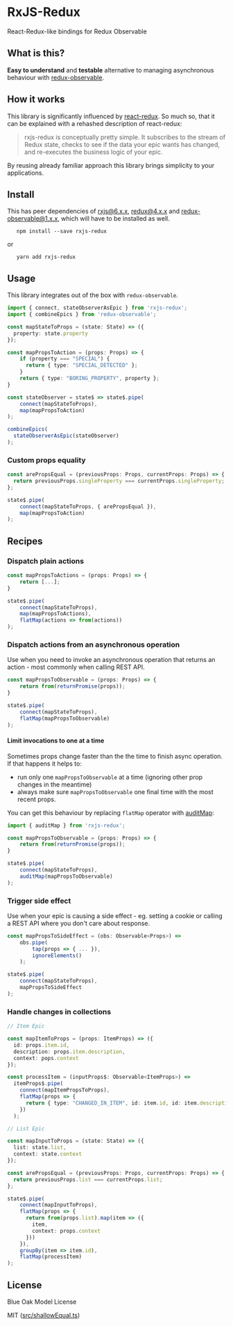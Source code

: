 # RxJS-Redux

React-Redux-like bindings for Redux Observable

## What is this?

**Easy to understand** and **testable** alternative to managing asynchronous behaviour with [redux-observable](https://github.com/redux-observable/redux-observable).

## How it works

This library is significantly influenced by [react-redux](https://github.com/reduxjs/react-redux). So much so, that it can be explained with a rehashed description of react-redux:

>rxjs-redux is conceptually pretty simple. It subscribes to the stream of Redux state, checks to see if the data your epic wants has changed, and re-executes the business logic of your epic.

By reusing already familiar approach this library brings simplicity to your applications.

## Install

This has peer dependencies of rxjs@6.x.x, redux@4.x.x and redux-observable@1.x.x, which will have to be installed as well.

       npm install --save rxjs-redux

or

       yarn add rxjs-redux

## Usage

This library integrates out of the box with `redux-observable`.

```typescript
import { connect, stateObserverAsEpic } from 'rxjs-redux';
import { combineEpics } from 'redux-observable';

const mapStateToProps = (state: State) => ({
  property: state.property
});

const mapPropsToAction = (props: Props) => {
    if (property === "SPECIAL") {
      return { type: "SPECIAL_DETECTED" };
    }
    return { type: "BORING_PROPERTY", property };
}

const stateObserver = state$ => state$.pipe(
    connect(mapStateToProps),
    map(mapPropsToAction)
);

combineEpics(
  stateObserverAsEpic(stateObserver)
);
```

### Custom props equality


```typescript
const arePropsEqual = (previousProps: Props, currentProps: Props) => {
  return previousProps.singleProperty === currentProps.singleProperty;
};

state$.pipe(
    connect(mapStateToProps, { arePropsEqual }),
    map(mapPropsToAction)
);
```

## Recipes

### Dispatch plain actions

```typescript
const mapPropsToActions = (props: Props) => {
    return [...];
}

state$.pipe(
    connect(mapStateToProps),
    map(mapPropsToActions),
    flatMap(actions => from(actions))
);
```

### Dispatch actions from an asynchronous operation

Use when you need to invoke an asynchronous operation that returns an action - most commonly when calling REST API.

```typescript
const mapPropsToObservable = (props: Props) => {
    return from(returnPromise(props));
}

state$.pipe(
    connect(mapStateToProps),
    flatMap(mapPropsToObservable)
);
```

#### Limit invocations to one at a time

Sometimes props change faster than the the time to finish async operation. If that happens it helps to:
 - run only one `mapPropsToObservable` at a time (ignoring other prop changes in the meantime)
 - always make sure `mapPropsToObservable` one final time with the most recent props.

You can get this behaviour by replacing `flatMap` operator with [auditMap](https://github.com/ReactiveX/rxjs/issues/1777):

```typescript
import { auditMap } from 'rxjs-redux';

const mapPropsToObservable = (props: Props) => {
    return from(returnPromise(props));
}

state$.pipe(
    connect(mapStateToProps),
    auditMap(mapPropsToObservable)
);
```

### Trigger side effect

Use when your epic is causing a side effect - eg. setting a cookie or calling a REST API where you don't care about response.

```typescript
const mapPropsToSideEffect = (obs: Observable<Props>) =>
    obs.pipe(
        tap(props => { ... }),
        ignoreElements()
    );

state$.pipe(
    connect(mapStateToProps),
    mapPropsToSideEffect
);
```

### Handle changes in collections

```typescript
// Item Epic

const mapItemToProps = (props: ItemProps) => ({
  id: props.item.id,
  description: props.item.description,
  context: pops.context
});

const processItem = (inputProps$: Observable<ItemProps>) =>
  itemProps$.pipe(
    connect(mapItemPropsToProps),
    flatMap(props => {
      return { type: "CHANGED_IN_ITEM", id: item.id, id: item.description, context };
    })
  );

// List Epic

const mapInputToProps = (state: State) => ({
  list: state.list,
  context: state.context
});

const arePropsEqual = (previousProps: Props, currentProps: Props) => {
  return previousProps.list === currentProps.list;
};

state$.pipe(
    connect(mapInputToProps),
    flatMap(props => {
      return from(props.list).map(item => ({
        item,
        context: props.context
      }))
    }),
    groupBy(item => item.id),
    flatMap(processItem)
);
```

## License

Blue Oak Model License

MIT ([src/shallowEqual.ts](src/shallowEqual.ts))
